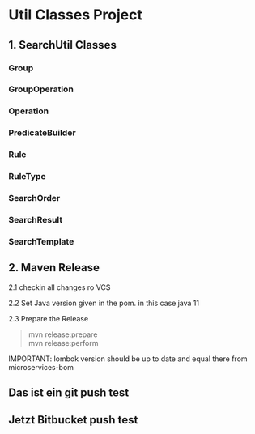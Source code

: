 # Util Classes Project

## 1. SearchUtil Classes

### Group
### GroupOperation
### Operation
### PredicateBuilder
### Rule
### RuleType
### SearchOrder
### SearchResult
### SearchTemplate

## 2. Maven Release
2.1 checkin all changes ro VCS

2.2 Set Java version given in the pom. in this case java 11

2.3 Prepare the Release
> mvn release:prepare  
> mvn release:perform

IMPORTANT: lombok version should be up to date and equal there from microservices-bom 

## Das ist ein git push test 


## Jetzt Bitbucket push test 
